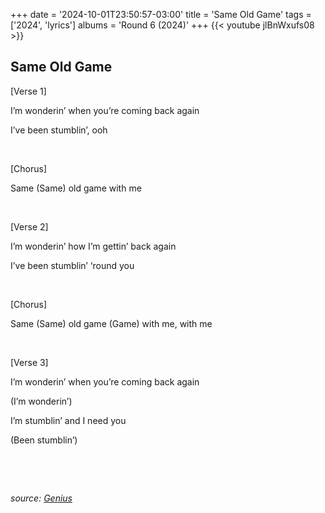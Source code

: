 +++
date = '2024-10-01T23:50:57-03:00'
title = 'Same Old Game'
tags = ['2024', 'lyrics']
albums = 'Round 6 (2024)'
+++
{{< youtube jlBnWxufs08 >}}

## Same Old Game

[Verse 1]

I’m wonderin’ when you’re coming back again

I’ve been stumblin’, ooh

&nbsp;

[Chorus]

Same (Same) old game with me

&nbsp;

[Verse 2]

I’m wonderin’ how I’m gettin’ back again

I’ve been stumblin’ ‘round you

&nbsp;

[Chorus]

Same (Same) old game (Game) with me, with me

&nbsp;

[Verse 3]

I’m wonderin’ when you’re coming back again

(I’m wonderin’)

I’m stumblin’ and I need you

(Been stumblin’)

&nbsp;

&nbsp;

_source: [Genius](https://genius.com/artists/First-of-october)_
